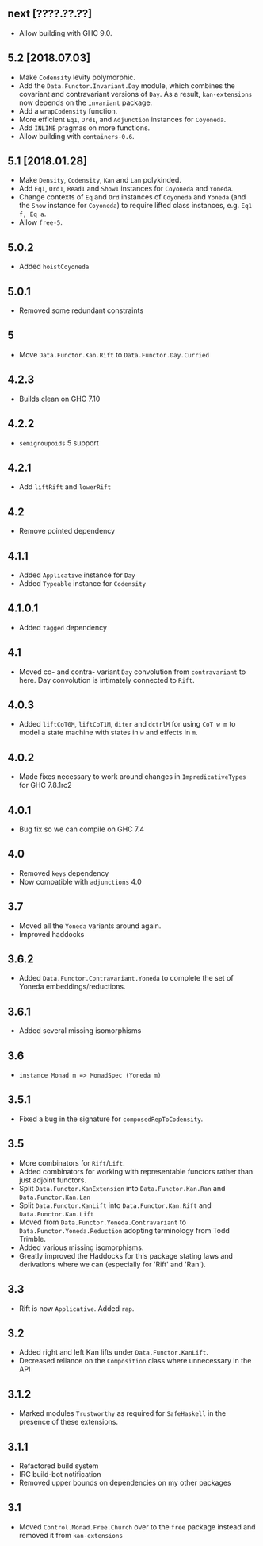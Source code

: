 next [????.??.??]
-----------------
* Allow building with GHC 9.0.

5.2 [2018.07.03]
----------------
* Make `Codensity` levity polymorphic.
* Add the `Data.Functor.Invariant.Day` module, which combines the covariant and
  contravariant versions of `Day`. As a result, `kan-extensions` now depends on
  the `invariant` package.
* Add a `wrapCodensity` function.
* More efficient `Eq1`, `Ord1`, and `Adjunction` instances for `Coyoneda`.
* Add `INLINE` pragmas on more functions.
* Allow building with `containers-0.6`.

5.1 [2018.01.28]
----------------
* Make `Density`, `Codensity`, `Kan` and `Lan` polykinded.
* Add `Eq1`, `Ord1`, `Read1` and `Show1` instances for `Coyoneda` and `Yoneda`.
* Change contexts of `Eq` and `Ord` instances of `Coyoneda` and `Yoneda`
  (and the `Show` instance for `Coyoneda`) to require lifted class instances,
  e.g. `Eq1 f, Eq a`.
* Allow `free-5`.

5.0.2
-----
* Added `hoistCoyoneda`

5.0.1
-----
* Removed some redundant constraints

5
-----
* Move `Data.Functor.Kan.Rift` to `Data.Functor.Day.Curried`

4.2.3
-----
* Builds clean on GHC 7.10

4.2.2
-----
* `semigroupoids` 5 support

4.2.1
---
* Add `liftRift` and `lowerRift`

4.2
---
* Remove pointed dependency

4.1.1
---
* Added `Applicative` instance for `Day`
* Added `Typeable` instance for `Codensity`

4.1.0.1
----
* Added `tagged` dependency

4.1
---
* Moved co- and contra- variant `Day` convolution from `contravariant` to here. Day convolution is intimately connected to `Rift`.

4.0.3
-----
* Added `liftCoT0M`, `liftCoT1M`, `diter` and `dctrlM` for using `CoT w m` to model a state machine with states in `w` and effects in `m`.

4.0.2
-----
* Made fixes necessary to work around changes in `ImpredicativeTypes` for GHC 7.8.1rc2

4.0.1
-----
* Bug fix so we can compile on GHC 7.4

4.0
---
* Removed `keys` dependency
* Now compatible with `adjunctions` 4.0

3.7
---
* Moved all the `Yoneda` variants around again.
* Improved haddocks

3.6.2
-----
* Added `Data.Functor.Contravariant.Yoneda` to complete the set of Yoneda embeddings/reductions.

3.6.1
-----
* Added several missing isomorphisms

3.6
---
* `instance Monad m => MonadSpec (Yoneda m)`

3.5.1
-----
* Fixed a bug in the signature for `composedRepToCodensity`.

3.5
---
* More combinators for `Rift`/`Lift`.
* Added combinators for working with representable functors rather than just adjoint functors.
* Split `Data.Functor.KanExtension` into `Data.Functor.Kan.Ran` and `Data.Functor.Kan.Lan`
* Split `Data.Functor.KanLift` into `Data.Functor.Kan.Rift` and `Data.Functor.Kan.Lift`
* Moved from `Data.Functor.Yoneda.Contravariant` to `Data.Functor.Yoneda.Reduction` adopting terminology from Todd Trimble.
* Added various missing isomorphisms.
* Greatly improved the Haddocks for this package stating laws and derivations where we can (especially for 'Rift' and 'Ran').

3.3
---
* Rift is now `Applicative`. Added `rap`.

3.2
---
* Added right and left Kan lifts under `Data.Functor.KanLift`.
* Decreased reliance on the `Composition` class where unnecessary in the API

3.1.2
-----
* Marked modules `Trustworthy` as required for `SafeHaskell` in the presence of these extensions.

3.1.1
-----
* Refactored build system
* IRC build-bot notification
* Removed upper bounds on dependencies on my other packages

3.1
---
* Moved `Control.Monad.Free.Church` over to the `free` package instead and removed it from `kan-extensions`

